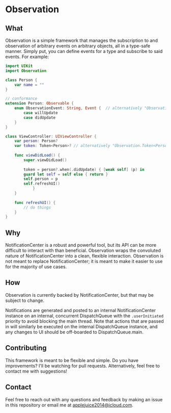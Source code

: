 # Observation

## What
Observation is a simple framework that manages the subscription to and observation of arbitrary events on arbitrary objects, all in a type-safe manner. Simply put, you can define events for a type and subscribe to said events. For example:
```swift
import UIKit
import Observation

class Person {
    var name = ""
}

// conformance
extension Person: Observable {
    enum ObservationEvent: String, Event {	// alternatively "Observation.Event"
        case willUpdate
        case didUpdate
    }
}

class ViewController: UIViewController {
    var person: Person?
    var token: Token<Person>? // alternatively "Observation.Token<Person>?"
  
    func viewDidLoad() {
        super.viewDidLoad()
		
        token = person?.when(.didUpdate) { [weak self] (p) in
        guard let self = self else { return }
        self.person = p
        self.refreshUI()
		    }
    }
    
    func refreshUI() {
        // do things
    }
}
```

## Why
NotificationCenter is a robust and powerful tool, but its API can be more difficult to interact with than beneficial. Observation wraps the convoluted nature of NotificationCenter into a clean, flexible interaction. Observation is not meant to replace NotificationCenter; it is meant to make it easier to use for the majority of use cases.

## How
Observation is currently backed by NotificationCenter, but that may be subject to change. 

Notifications are generated and posted to an internal NotificationCenter instance on an internal, concurrent DispatchQueue with the `.userInitiated` priority to avoid blocking the main thread. Note that actions that are passed in will similarly be executed on the internal DispatchQueue instance, and any changes to UI should be off-boarded to DispatchQueue.main. 

## Contributing
This framework is meant to be flexible and simple. Do you have improvements? I'll be watching for pull requests. Alternatively, feel free to contact me with suggestions!

## Contact
Feel free to reach out with any questions and feedback by making an issue in this repository or email me at applejuice2014@icloud.com.
